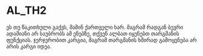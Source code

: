 # AL_TH2
ეს თუ წაკითხული გაქვს, მაშინ ქართველი ხარ. მაგრამ რადგან ბევრი ადამიანი არ საუბრობს ამ ენებზე, თქვენ ალბათ იყენებთ თარგმანის ფუნქციას. ჯერჯერობით კარგია, მაგრამ თარგმანის ხშირად გამოყენება არ არის კარგი იდეა.
